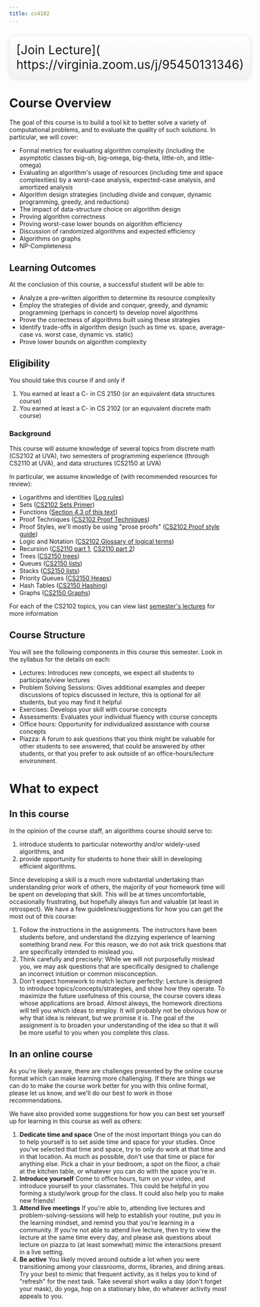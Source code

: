 ```yaml
---
title: cs4102
...
```


<div style="display:table; font-size:200%; margin: 1em auto; padding:1ex; box-shadow: 0 1px 10px rgba(0,0,0,.1); border: thin solid #eee; border-radius:1ex; background-image: linear-gradient(to bottom, #ffffff, #f2f2f2);">[Join Lecture]( https://virginia.zoom.us/j/95450131346)</div>

# Course Overview 

The goal of this course is to build a tool kit to better solve a variety of computational problems, and to evaluate the quality of such solutions. In particular, we will cover:

- Formal metrics for evaluating algorithm complexity (including the asymptotic classes big-oh, big-omega, big-theta, little-oh, and little-omega)
- Evaluating an algorithm's usage of resources (including time and space complexities) by a worst-case analysis, expected-case analysis, and amortized analysis
- Algorithm design strategies (including divide and conquer, dynamic programming, greedy, and reductions)
- The impact of data-structure choice on algorithm design
- Proving algorithm correctness
- Proving worst-case lower bounds on algorithm efficiency
- Discussion of randomized algorithms and expected efficiency
- Algorithms on graphs
- NP-Completeness

## Learning Outcomes

At the conclusion of this course, a successful student will be able to:

- Analyze a pre-written algorithm to determine its resource complexity
- Employ the strategies of divide and conquer, greedy, and dynamic programming (perhaps in concert) to develop novel algorithms
- Prove the correctness of algorithms built using these strategies
- Identify trade-offs in algorithm design (such as time vs. space, average-case vs. worst case, dynamic vs. static)
- Prove lower bounds on algorithm complexity



## Eligibility

You should take this course if and only if

1. You earned at least a C- in CS 2150 (or an equivalent data structures course)
1. You earned at least a C- in CS 2102 (or an equivalent discrete math course)


### Background

This course will assume knowledge of several topics from discrete math (CS2102 at UVA), two semesters of programming experience (through CS2110 at UVA), and data structures (CS2150 at UVA)

In particular, we assume knowledge of (with recommended resources for review):

- Logarithms and identities ([Log rules](https://en.wikipedia.org/wiki/List_of_logarithmic_identities))
- Sets ([CS2102 Sets Primer](http://www.cs.virginia.edu/luther/DMT1/S2020/sets.html))
- Functions ([Section 4.3 of this text](http://www.cs.virginia.edu/luther/DMT1/S2020/files/mcs.pdf))
- Proof Techniques ([CS2102 Proof Techniques](http://www.cs.virginia.edu/luther/DMT1/S2020/techniques-q8.html))
- Proof Styles, we'll mostly be using "prose proofs" ([CS2102 Proof style guide](http://www.cs.virginia.edu/luther/DMT1/S2020/proofs.html))
- Logic and Notation ([CS2102 Glossary of logical terms](http://www.cs.virginia.edu/luther/DMT1/S2020/glossary.html))
- Recursion ([CS2110 part 1](https://deternitydx.github.io/uvacs4102/pdfs/31-recursion.pdf), [CS2110 part 2](https://deternitydx.github.io/uvacs4102/pdfs/32-recursion.pdf))
- Trees ([CS2150 trees](https://aaronbloomfield.github.io/pdr/slides/05-trees.html#/))
- Queues ([CS2150 lists](https://aaronbloomfield.github.io/pdr/slides/02-lists.html#/))
- Stacks ([CS2150 lists](https://aaronbloomfield.github.io/pdr/slides/02-lists.html#/))
- Priority Queues ([CS2150 Heaps](https://aaronbloomfield.github.io/pdr/slides/10-heaps-huffman.html#/cover))
- Hash Tables ([CS2150 Hashing](https://aaronbloomfield.github.io/pdr/slides/06-hashes.html#/cover))
- Graphs ([CS2150 Graphs](https://aaronbloomfield.github.io/pdr/slides/11-graphs.html#/cover))

For each of the CS2102 topics, you can view last [semester's lectures](http://www.cs.virginia.edu/luther/DMT1/S2020/schedule.html) for more information

## Course Structure

You will see the following components in this course this semester. Look in the syllabus for the details on each:

- Lectures: Introduces new concepts, we expect all students to participate/view lectures
- Problem Solving Sessions: Gives additional examples and deeper discussions of topics discussed in lecture, this is optional for all students, but you may find it helpful
- Exercises: Develops your skill with course concepts
- Assessments: Evaluates your individual fluency with course concepts
- Office hours: Opportunity for individualized assistance with course concepts
- Piazza: A forum to ask questions that you think might be valuable for other students to see answered, that could be answered by other students, or that you prefer to ask outside of an office-hours/lecture environment.



# What to expect

## In this course

In the opinion of the course staff, an algorithms course should serve to:

1. introduce students to particular noteworthy and/or widely-used algorithms, and
1. provide opportunity for students to hone their skill in developing efficient algorithms.

Since developing a skill is a much more substantial undertaking than understanding prior work of others, the majority of your homework time will be spent on developing that skill. This will be at times uncomfortable, occasionally frustrating, but hopefully always fun and valuable (at least in retrospect). We have a few guidelines/suggestions for how you can get the most out of this course:

1. Follow the instructions in the assignments. The instructors have been students before, and understand the dizzying experience of learning something brand new. For this reason, we do not ask trick questions that are specifically intended to mislead you. 
1. Think carefully and precisely: While we will not purposefully mislead you, we may ask questions that are specifically designed to challenge an incorrect intuition or common misconception.
1. Don't expect homework to match lecture perfectly: Lecture is designed to introduce topics/concepts/strategies, and show how they operate. To maximize the future usefulness of this course, the course covers ideas whose applications are broad. Almost always, the homework directions will tell you which ideas to employ. It will probably not be obvious how or why that idea is relevant, but we promise it is. The goal of the assignment is to broaden your understanding of the idea so that it will be more useful to you when you complete this class.




## In an online course

As you're likely aware, there are challenges presented by the online course format which can make learning more challenging. If there are things we can do to make the course work better for you with this online format, please let us know, and we'll do our best to work in those recommendations. 

We have also provided some suggestions for how you can best set yourself up for learning in this course as well as others:

1. **Dedicate time and space** One of the most important things you can do to help yourself is to set aside time and space for your studies. Once you've selected that time and space, try to only do work at that time and in that location. As much as possible, don't use that time or place for anything else. Pick a chair in your bedroom, a spot on the floor, a chair at the kitchen table, or whatever you can do with the space you're in.
1. **Introduce yourself** Come to office hours, turn on your video, and introduce yourself to your classmates. This could be helpful in you forming a study/work group for the class. It could also help you to make new friends!
1. **Attend live meetings** If you're able to, attending live lectures and problem-solving-sessions will help to establish your routine, put you in the learning mindset, and remind you that you're learning in a community. If you're not able to attend live lecture, then try to view the lecture at the same time every day, and please ask questions about lecture on piazza to (at least somewhat) mimic the interactions present in a live setting.
1. **Be active** You likely moved around outside a lot when you were transitioning among your classrooms, dorms, libraries, and dining areas. Try your best to mimic that frequent activity, as it helps you to kind of "refresh" for the next task. Take several short walks a day (don't forget your mask), do yoga, hop on a stationary bike, do whatever activity most appeals to you.






